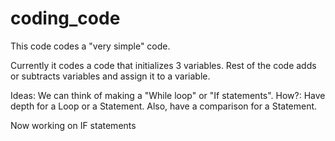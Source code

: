 # coding_code
This code codes a "very simple" code.

Currently it codes a code that initializes 3 variables.
Rest of the code adds or subtracts variables and assign it to a variable.

Ideas: We can think of making a "While loop" or "If statements".
How?: Have depth for a Loop or a Statement.
      Also, have a comparison for a Statement.

Now working on IF statements
